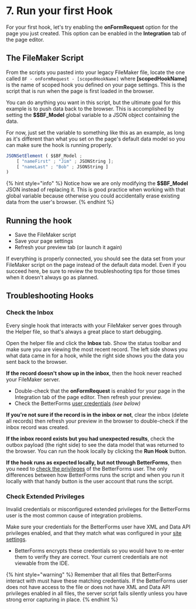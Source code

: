 # 7. Run your first Hook

For your first hook, let's try enabling the **onFormRequest** option for the page you just created. This option can be enabled in the **Integration** tab of the page editor.

## The FileMaker Script

From the scripts you pasted into your legacy FileMaker file, locate the one called `BF - onFormRequest - [scopedHookName]` where **\[scopedHookName]** is the name of scoped hook you defined on your page settings. This is the script that is run when the page is first loaded in the browser.

You can do anything you want in this script, but the ultimate goal for this example is to push data back to the browser. This is accomplished by setting the **\$$BF\_Model** global variable to a JSON object containing the data.

For now, just set the variable to something like this as an example, as long as it's different than what you set on the page's default data model so you can make sure the hook is running properly.

```javascript
JSONSetElement ( $$BF_Model ; 
    [ "nameFirst" ; "Jim" ; JSONString ];
    [ "nameLast" ; "Bob" ; JSONString ]
)
```

{% hint style="info" %}
Notice how we are only modifying the **\$$BF\_Model** JSON instead of replacing it. This is good practice when working with that global variable because otherwise you could accidentally erase existing data from the user's browser.
{% endhint %}

## Running the hook

* Save the FileMaker script
* Save your page settings
* Refresh your preview tab (or launch it again)

If everything is properly connected, you should see the data set from your FileMaker script on the page instead of the default data model. Even if you succeed here, be sure to review the troubleshooting tips for those times when it doesn't always go as planned.

## Troubleshooting Hooks

### Check the Inbox

Every single hook that interacts with your FileMaker server goes through the Helper file, so that's always a great place to start debugging.

Open the helper file and click the **Inbox** tab. Show the status toolbar and make sure you are viewing the most recent record. The left side shows you what data came in for a hook, while the right side shows you the data you sent back to the browser.

**If the record doesn't show up in the inbox**, then the hook never reached your FileMaker server.

* Double-check that the **onFormRequest** is enabled for your page in the Integration tab of the page editor. Then refresh your preview.
* Check the BetterForms [user credentials](6.-run-your-first-hook.md#check-extended-privileges) _(see below)_

**If you're not sure if the record is in the inbox or not**, clear the inbox (delete all records) then refresh your preview in the browser to double-check if the inbox record was created.

**If the inbox record exists but you had unexpected results**, check the outbox payload (the right side) to see the data model that was returned to the browser. You can run the hook locally by clicking the **Run Hook** button.

**If the hook runs as expected locally, but not through BetterForms**, then you need to [check the privileges](6.-run-your-first-hook.md#check-extended-privileges) of the BetterForms user. The only differences between how BetterForms runs the script and when you run it locally with that handy button is the user account that runs the script.

### Check Extended Privileges

Invalid credentials or misconfigured extended privileges for the BetterForms user is the most common cause of integration problems.

Make sure your credentials for the BetterForms user have XML and Data API privileges enabled, and that they match what was configured in your [site settings](4.-create-a-site.md#configuring-your-first-site).

* BetterForms encrypts these credentials so you would have to re-enter them to verify they are correct. Your current credentials are not viewable from the IDE.

{% hint style="warning" %}
Remember that all files that BetterForms interact with must have these matching credentials. If the BetterForms user does not have access to the file or does not have XML and Data API privileges enabled in all files, the server script fails silently unless you have strong error capturing in place.
{% endhint %}
